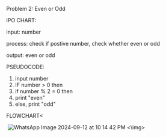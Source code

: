 Problem 2: Even or Odd


IPO CHART:

input: number

process: check if postive number, check whether even or odd

output: even or odd

PSEUDOCODE:
1. input number
2. IF number > 0 then
3. if number % 2 = 0 then
4. print "even"
5. else, print "odd"

 
 FLOWCHART<

 <img> ![WhatsApp Image 2024-09-12 at 10 14 42 PM](https://github.com/user-attachments/assets/f8b04209-2a6c-4591-87e8-b688da41003f) <\img>

